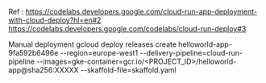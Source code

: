 Ref : 
https://codelabs.developers.google.com/cloud-run-app-deployment-with-cloud-deploy?hl=en#2
https://codelabs.developers.google.com/codelabs/cloud-run-deploy#3

Manual deployment
gcloud deploy releases create helloworld-app-9fa592b6496e --region=europe-west1 --delivery-pipeline=cloud-run-pipeline --images=gke-container=gcr.io/<PROJECT_ID>/helloworld-app@sha256:XXXXX --skaffold-file=skaffold.yaml
